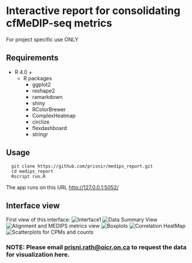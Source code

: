 Interactive report for consolidating cfMeDIP-seq metrics
========================================================
For project specific use ONLY


Requirements
-----------
- R 4.0 + 
  - R packages
    - ggplot2
    - reshape2
    - ramarkdown
    - shiny
    - RColorBrewer
    - ComplexHeatmap
    - circlize
    - flexdashboard
    - stringr

Usage
-------
      git clone https://github.com/prisnir/medips_report.git
      cd medips_report
      Rscript run.R
      
  The app runs on this URL http://127.0.0.1:5052/

Interface view
-------------
  First view of this interface:
  ![Interface1](https://github.com/prisnir/medips_report/blob/main/fig/Screen%20Shot%202021-03-23%20at%2011.40.16%20AM.png)
  ![Data Summary View](https://github.com/prisnir/medips_report/blob/main/fig/Screen%20Shot%202021-03-23%20at%2011.43.05%20AM.png)
  ![Alignment and MEDIPS metrics view](https://github.com/prisnir/medips_report/blob/main/fig/Screen%20Shot%202021-03-23%20at%2011.43.18%20AM.png)
  ![Boxplots](https://github.com/prisnir/medips_report/blob/main/fig/Screen%20Shot%202021-03-23%20at%2011.43.26%20AM.png)
  ![Correlation HeatMap](https://github.com/prisnir/medips_report/blob/main/fig/Screen%20Shot%202021-03-23%20at%2011.43.55%20AM.png)
  ![Scatterplots for CPMs and counts](https://github.com/prisnir/medips_report/blob/main/fig/Screen%20Shot%202021-03-23%20at%2011.44.02%20AM.png)
  
### NOTE: Please email prisni.rath@oicr.on.ca to request the data for visualization here.
